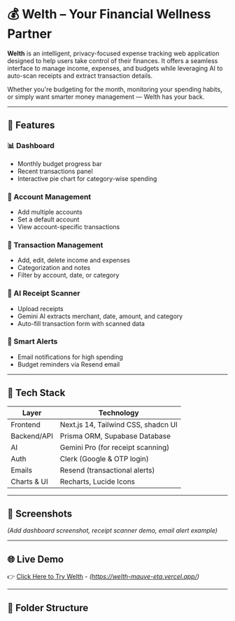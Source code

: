 # 💰 Welth – Your Financial Wellness Partner

**Welth** is an intelligent, privacy-focused expense tracking web application designed to help users take control of their finances. It offers a seamless interface to manage income, expenses, and budgets while leveraging AI to auto-scan receipts and extract transaction details.

Whether you're budgeting for the month, monitoring your spending habits, or simply want smarter money management — Welth has your back.

---

## 🚀 Features

### 📊 Dashboard
- Monthly budget progress bar
- Recent transactions panel
- Interactive pie chart for category-wise spending

### 💼 Account Management
- Add multiple accounts
- Set a default account
- View account-specific transactions

### 💸 Transaction Management
- Add, edit, delete income and expenses
- Categorization and notes
- Filter by account, date, or category

### 🤖 AI Receipt Scanner
- Upload receipts
- Gemini AI extracts merchant, date, amount, and category
- Auto-fill transaction form with scanned data

### 🔔 Smart Alerts
- Email notifications for high spending
- Budget reminders via Resend email

---

## 🧱 Tech Stack

| Layer        | Technology                       |
|--------------|-----------------------------------|
| Frontend     | Next.js 14, Tailwind CSS, shadcn UI |
| Backend/API  | Prisma ORM, Supabase Database     |
| AI           | Gemini Pro (for receipt scanning) |
| Auth         | Clerk (Google & OTP login)        |
| Emails       | Resend (transactional alerts)     |
| Charts & UI  | Recharts, Lucide Icons            |

---

## 📸 Screenshots

*(Add dashboard screenshot, receipt scanner demo, email alert example)*

---

## 🌐 Live Demo

👉 [Click Here to Try Welth](#) - *(https://welth-mauve-eta.vercel.app/)*

---

## 📁 Folder Structure

